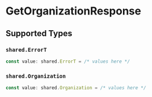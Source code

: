 # GetOrganizationResponse


## Supported Types

### `shared.ErrorT`

```typescript
const value: shared.ErrorT = /* values here */
```

### `shared.Organization`

```typescript
const value: shared.Organization = /* values here */
```

